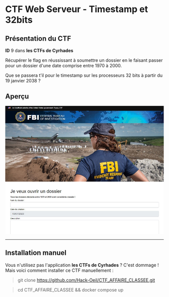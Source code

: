 # CTF Web Serveur - Timestamp et 32bits

## Présentation du CTF 
**ID** 9 dans **les CTFs de Cyrhades**


Récupérer le flag en réussissant à soumettre un dossier en le faisant passer pour un dossier d'une date comprise entre 1970 à 2000.

Que se passera t'il pour le timestamp sur les processeurs 32 bits à partir du 19 janvier 2038 ?


## Aperçu
![infos/capture.jpg](infos/capture.jpg)


-----------

## Installation manuel
Vous n'utilisez pas l'application **les CTFs de Cyrhades** ? C'est dommage !
Mais voici comment installer ce CTF manuellement :

> git clone https://github.com/Hack-Oeil/CTF_AFFAIRE_CLASSEE.git

> cd CTF_AFFAIRE_CLASSEE && docker compose up

